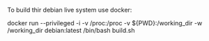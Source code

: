 To build thir debian live system use docker:

docker run --privileged -i -v /proc:/proc     -v ${PWD}:/working_dir     -w /working_dir     debian:latest     /bin/bash build.sh
